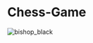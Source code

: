 # Chess-Game

![bishop_black](https://github.com/juanpostiglione/Chess-Game/assets/128395993/e16c5ab7-e03f-4d09-a1b3-9f6f71a7ed56)

